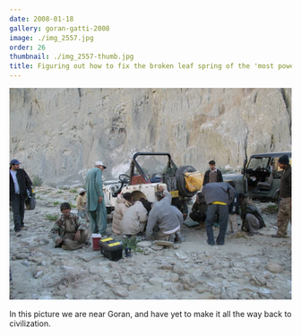 ```yaml
---
date: 2008-01-18
gallery: goran-gatti-2008
image: ./img_2557.jpg
order: 26
thumbnail: ./img_2557-thumb.jpg
title: Figuring out how to fix the broken leaf spring of the 'most powerful jeep'
---
```


![Figuring out how to fix the broken leaf spring of the 'most powerful jeep'](./img_2557.jpg)

In this picture we are near Goran, and have yet to make it all the way back to civilization.